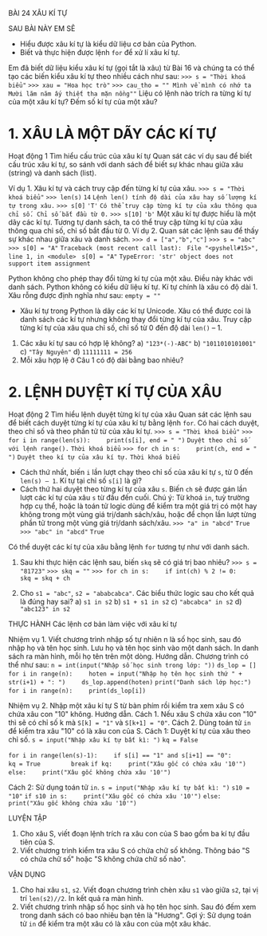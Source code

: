 BÀI 24
XÂU KÍ TỰ

SAU BÀI NÀY EM SẼ
* Hiểu được xâu kí tự là kiểu dữ liệu cơ bản của Python.
* Biết và thực hiện được lệnh `for` để xử lí xâu kí tự.

Em đã biết dữ liệu kiểu xâu kí tự (gọi tắt là xâu) từ Bài 16 và chúng ta có thể tạo các biến kiểu xâu kí tự theo nhiều cách như sau:
`>>> s = "Thời khoá biểu"`
`>>> xau = "Hoa học trò"`
`>>> cau_tho = "" Mình về mình có nhớ ta`
`Mười lăm năm ấy thiết tha mặn nồng""`
Liệu có lệnh nào trích ra từng kí tự của một xâu kí tự? Đếm số kí tự của một xâu?

# 1. XÂU LÀ MỘT DÃY CÁC KÍ TỰ
Hoạt động 1 Tìm hiểu cấu trúc của xâu kí tự
Quan sát các ví dụ sau để biết cấu trúc xâu kí tự, so sánh với danh sách để biết sự khác nhau giữa xâu (string) và danh sách (list).

Ví dụ 1. Xâu kí tự và cách truy cập đến từng kí tự của xâu.
`>>> s = "Thời khoá biểu"`
`>>> len(s)`
`14`
`Lệnh len() tính độ dài của xâu hay số lượng kí tự trong xâu.`
`>>> s[0]`
`'T'`
`Có thể truy cập từng kí tự của xâu thông qua chỉ số. Chỉ số bắt đầu từ 0.`
`>>> s[10]`
`'b'`
Một xâu kí tự được hiểu là một dãy các kí tự. Tương tự danh sách, ta có thể truy cập từng kí tự của xâu thông qua chỉ số, chỉ số bắt đầu từ 0.
Ví dụ 2. Quan sát các lệnh sau để thấy sự khác nhau giữa xâu và danh sách.
`>>> d = ["a","b","c"]`
`>>> s = "abc"`
`>>> s[0] = "A"`
`Traceback (most recent call last):`
` File "<pyshell#15>", line 1, in <module>`
` s[0] = "A"`
`TypeError: 'str' object does not support item assignment`

Python không cho phép thay đổi từng kí tự của một xâu. Điều này khác với danh sách.
Python không có kiểu dữ liệu kí tự. Kí tự chính là xâu có độ dài 1. Xâu rỗng được định nghĩa như sau:
`empty = ""`

* Xâu kí tự trong Python là dãy các kí tự Unicode. Xâu có thể được coi là danh sách các kí tự nhưng không thay đổi từng kí tự của xâu. Truy cập từng kí tự của xâu qua chỉ số, chỉ số từ 0 đến độ dài `len()` – 1.

1. Các xâu kí tự sau có hợp lệ không?
   a) `"123*(-)-ABC"`           b) `"1011010101001"`
   c) `"Tây Nguyên"`             d) `11111111 = 256`
2. Mỗi xâu hợp lệ ở Câu 1 có độ dài bằng bao nhiêu?

# 2. LỆNH DUYỆT KÍ TỰ CỦA XÂU
Hoạt động 2 Tìm hiểu lệnh duyệt từng kí tự của xâu
Quan sát các lệnh sau để biết cách duyệt từng kí tự của xâu kí tự bằng lệnh `for`. Có hai cách duyệt, theo chỉ số và theo phần tử từ của xâu kí tự.
`>>> s = "Thời khoá biểu"`
`>>> for i in range(len(s)):`
`    print(s[i], end = " ")`
`Duyệt theo chỉ số với lệnh range().`
`Thời khoá biểu`
`>>> for ch in s:`
`    print(ch, end = " ")`
`Duyệt theo kí tự của xâu kí tự.`
`Thời khoá biểu`

- Cách thứ nhất, biến `i` lần lượt chạy theo chỉ số của xâu kí tự `s`, từ 0 đến `len(s) – 1`. Kí tự tại chỉ số `s[i]` là gì?
- Cách thứ hai duyệt theo từng kí tự của xâu `s`. Biến `ch` sẽ được gán lần lượt các kí tự của xâu `s` từ đầu đến cuối.
Chú ý: Từ khoá `in`, tuỳ trường hợp cụ thể, hoặc là toán tử logic dùng để kiểm tra một giá trị có một hay không trong một vùng giá trị/danh sách/xâu, hoặc để chọn lần lượt từng phần tử trong một vùng giá trị/danh sách/xâu.
`>>> "a" in "abcd"`
`True`
`>>> "abc" in "abcd"`
`True`

Có thể duyệt các kí tự của xâu bằng lệnh `for` tương tự như với danh sách.

1. Sau khi thực hiện các lệnh sau, biến `skq` sẽ có giá trị bao nhiêu?
   `>>> s = "81723"`
   `>>> skq = ""`
   `>>> for ch in s:`
   `    if int(ch) % 2 != 0:`
   `        skq = skq + ch`

2. Cho `s1 = "abc"`, `s2 = "ababcabca"`. Các biểu thức logic sau cho kết quả là đúng hay sai?
   a) `s1 in s2`              b) `s1 + s1 in s2`
   c) `"abcabca" in s2`      d) `"abc123" in s2`

THỰC HÀNH
Các lệnh cơ bản làm việc với xâu kí tự

Nhiệm vụ 1. Viết chương trình nhập số tự nhiên n là số học sinh, sau đó nhập họ và tên học sinh. Lưu họ và tên học sinh vào một danh sách. In danh sách ra màn hình, mỗi họ tên trên một dòng.
Hướng dẫn. Chương trình có thể như sau:
`n = int(input("Nhập số học sinh trong lớp: "))`
`ds_lop = []`
`for i in range(n):`
`    hoten = input("Nhập họ tên học sinh thứ " + str(i+1) + ": ")`
`    ds_lop.append(hoten)`
`print("Danh sách lớp học:")`
`for i in range(n):`
`    print(ds_lop[i])`

Nhiệm vụ 2. Nhập một xâu kí tự S từ bàn phím rồi kiểm tra xem xâu S có chứa xâu con "10" không.
Hướng dẫn. Cách 1. Nếu xâu S chứa xâu con "10" thì sẽ có chỉ số k mà `S[k] = "1"` và `S[k+1] = "0"`. Cách 2. Dùng toán tử `in` để kiểm tra xâu "10" có là xâu con của S.
Cách 1: Duyệt kí tự của xâu theo chỉ số.
`s = input("Nhập xâu kí tự bất kì: ")`
`kq = False`

`for i in range(len(s)-1):`
`    if s[i] == "1" and s[i+1] == "0":`
`        kq = True`
`        break`
`if kq:`
`    print("Xâu gốc có chứa xâu '10'")`
`else:`
`    print("Xâu gốc không chứa xâu '10'")`

Cách 2: Sử dụng toán tử `in`.
`s = input("Nhập xâu kí tự bất kì: ")`
`s10 = "10"`
`if s10 in s:`
`    print("Xâu gốc có chứa xâu '10'")`
`else:`
`    print("Xâu gốc không chứa xâu '10'")`

LUYỆN TẬP
1. Cho xâu S, viết đoạn lệnh trích ra xâu con của S bao gồm ba kí tự đầu tiên của S.
2. Viết chương trình kiểm tra xâu S có chứa chữ số không. Thông báo "S có chứa chữ số" hoặc "S không chứa chữ số nào".

VẬN DỤNG
1. Cho hai xâu `s1`, `s2`. Viết đoạn chương trình chèn xâu `s1` vào giữa `s2`, tại vị trí `len(s2)//2`. In kết quả ra màn hình.
2. Viết chương trình nhập số học sinh và họ tên học sinh. Sau đó đếm xem trong danh sách có bao nhiêu bạn tên là "Hương".
   Gợi ý: Sử dụng toán tử `in` để kiểm tra một xâu có là xâu con của một xâu khác.
